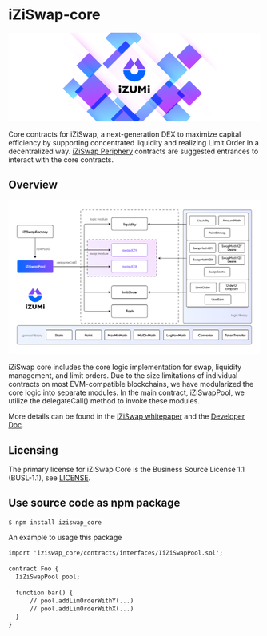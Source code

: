 # iZiSwap-core

<div align="center">
  <a href="https://izumi.finance"> 
    <img width="900px" height="auto" 
    src="image/logo.png">
  </a>
</div>


Core contracts for iZiSwap, a next-generation DEX to maximize capital efficiency by supporting concentrated liquidity and realizing Limit Order in a decentralized way.
[iZiSwap Periphery](https://github.com/izumiFinance/iZiSwap-periphery)  contracts are suggested entrances to interact with the core contracts.  

## Overview


<div align="center">
  <a href="https://izumi.finance"> 
    <img width="700px" height="auto" 
    src="image/overview.png">
  </a>
</div>

iZiSwap core includes the core logic implementation for swap, liquidity management, and limit orders. Due to the size limitations of individual contracts on most EVM-compatible blockchains, we have modularized the core logic into separate modules. In the main contract, iZiSwapPool, we utilize the delegateCall() method to invoke these modules.


More details can be found in the [iZiSwap whitepaper](https://github.com/izumiFinance/izumi-swap-core/blob/main/whitepaper/iZiSwap:%20Building_Decentralized_Exchange_with_Discretized_Concentrated_Liquidity_and_Limit_Order.pdf) and the [Developer Doc](https://developer.izumi.finance).



## Licensing

The primary license for iZiSwap Core is the Business Source License 1.1 (BUSL-1.1), see [LICENSE](https://github.com/izumiFinance/iZiSwap-core/blob/main/LICENSE). 


## Use source code as npm package

```
$ npm install iziswap_core
```

An example to usage this package

```
import 'iziswap_core/contracts/interfaces/IiZiSwapPool.sol';

contract Foo {
  IiZiSwapPool pool;

  function bar() {
      // pool.addLimOrderWithY(...)
      // pool.addLimOrderWithX(...)
  }
}
```